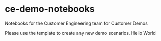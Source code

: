 # ce-demo-notebooks

Notebooks for the Customer Engineering team for Customer Demos

Please use the template to create any new demo scenarios. 
Hello World
